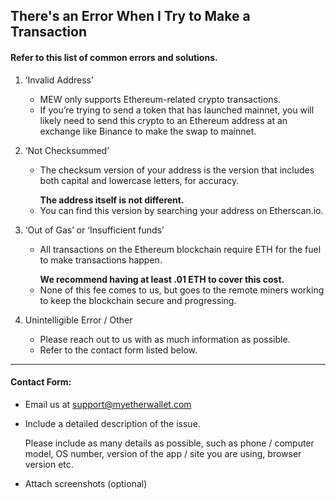 ## There's an Error When I Try to Make a Transaction

#### Refer to this list of common errors and solutions.

1. ‘Invalid Address’

    - MEW only supports Ethereum-related crypto transactions. 
    - If you’re trying to send a token that has launched mainnet, you will likely need to send this crypto to an Ethereum address at an exchange like Binance to make the swap to mainnet.

2. ‘Not Checksummed’

    - <p>The checksum version of your address is the version that includes both capital and lowercase letters, for accuracy.</p>
      <strong>The address itself is not different.</strong>
    - You can find this version by searching your address on Etherscan.io.

3. ‘Out of Gas’ or ‘Insufficient funds’

    - <p>All transactions on the Ethereum blockchain require ETH for the fuel to make transactions happen.</p>
      <strong>We recommend having at least .01 ETH to cover this cost.</strong>
    - None of this fee comes to us, but goes to the remote miners working to keep the blockchain secure and progressing. 

4. Unintelligible Error / Other

    - Please reach out to us with as much information as possible. 
    - Refer to the contact form listed below.

* * *

#### Contact Form:

- Email us at support@myetherwallet.com

- <p>Include a detailed description of the issue.</p>
  <note>Please include as many details as possible, such as phone / computer model, OS number, version of the app / site you are using, browser version etc.</note>

- Attach screenshots (optional)
